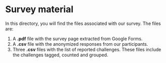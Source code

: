 # Survey material

In this directory, you will find the files associated with our survey.
The files are:

1. A **.pdf** file with the survey page extracted from Google Forms. 
2. A **.csv** file with the anonymized responses from our participants. 
3. Three **.csv**  files with the list of reported challenges. 
   These files include the challenges tagged, counted and grouped.